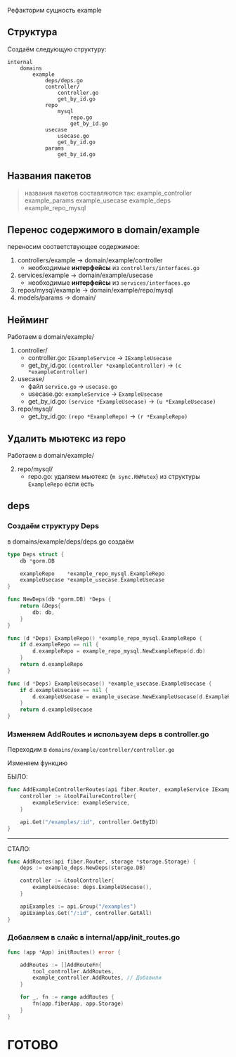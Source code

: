 
Рефакторим сущность example

## Структура

Создаём следующую структуру:

```
internal
    domains
        example
            deps/deps.go
            controller/
                controller.go
                get_by_id.go
            repo
                mysql
                    repo.go
                    get_by_id.go
            usecase
                usecase.go
                get_by_id.go
            params
                get_by_id.go
```

## Названия пакетов

> названия пакетов составляются так: 
    example_controller
    example_params
    example_usecase
    example_deps
    example_repo_mysql

## Перенос содержимого в domain/example

переносим соответствующее содержимое:
1. controllers/example -> domain/example/controller 
    + необходимые **интерфейсы** из `controllers/interfaces.go`
2. services/example -> domain/example/usecase
    + необходимые **интерфейсы** из `services/interfaces.go`
3. repos/mysql/example -> domain/example/repo/mysql
4. models/params -> domain/

## Нейминг

Работаем в domain/example/

1. controller/
    - controller.go: `IExampleService` -> `IExampleUsecase`
    - get_by_id.go: `(controller *exampleController)` -> `(c *exampleController)`
2. usecase/
    - файл `service.go` -> `usecase.go`
    - usecase.go: `exampleService` -> `ExampleUsecase`
    - get_by_id.go: `(service *ExampleUsecase)` -> `(u *ExampleUsecase)` 
3. repo/mysql/
    - get_by_id.go: `(repo *ExampleRepo)` -> `(r *ExampleRepo)`

## Удалить мьютекс из repo

Работаем в domain/example/
        
2. repo/mysql/
    - repo.go: удаляем мьютекс (`m sync.RWMutex`) из структуры `ExampleRepo` если есть 

## deps

### Создаём структуру Deps

в domains/example/deps/deps.go создаём

```go
type Deps struct {
	db *gorm.DB

	exampleRepo    *example_repo_mysql.ExampleRepo
	exampleUsecase *example_usecase.ExampleUsecase
}

func NewDeps(db *gorm.DB) *Deps {
	return &Deps{
		db: db,
	}
}

func (d *Deps) ExampleRepo() *example_repo_mysql.ExampleRepo {
	if d.exampleRepo == nil {
		d.exampleRepo = example_repo_mysql.NewExampleRepo(d.db)
	}
	return d.exampleRepo
}

func (d *Deps) ExampleUsecase() *example_usecase.ExampleUsecase {
	if d.exampleUsecase == nil {
		d.exampleUsecase = example_usecase.NewExampleUsecase(d.ExampleRepo())
	}
	return d.exampleUsecase
}
```

### Изменяем AddRoutes и используем deps в controller.go

Переходим в `domains/example/controller/controller.go`

Изменяем функцию

БЫЛО:
```go
func AddExampleControllerRoutes(api fiber.Router, exampleService IExampleService) {
    controller := &toolFailureController{
		exampleService: exampleService,
	}

    api.Get("/examples/:id", controller.GetByID)
}
``` 

---

СТАЛО:
```go
func AddRoutes(api fiber.Router, storage *storage.Storage) {
    deps := example_deps.NewDeps(storage.DB)

	controller := &toolController{
		exampleUsecase: deps.ExampleUsecase(),
	}

	apiExamples := api.Group("/examples")
	apiExamples.Get("/:id", controller.GetAll)
}
```

### Добавляем в слайс в internal/app/init_routes.go


```go
func (app *App) initRoutes() error {

	addRoutes := []AddRouteFn{
		tool_controller.AddRoutes,
        example_controller.AddRoutes, // Добавили
	}

	for _, fn := range addRoutes {
		fn(app.fiberApp, app.Storage)
	}
}
```

# ГОТОВО